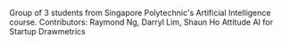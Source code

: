Group of 3 students from Singapore Polytechnic's Artificial Intelligence course.
Contributors: Raymond Ng, Darryl Lim, Shaun Ho
Attitude AI for Startup Drawmetrics
